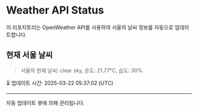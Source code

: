 
# Weather API Status

이 리포지토리는 OpenWeather API를 사용하여 서울의 날씨 정보를 자동으로 업데이트합니다.

## 현재 서울 날씨
> 서울의 현재 날씨: clear sky, 온도: 21.77°C, 습도: 30%

⏳ 업데이트 시간: 2025-03-22 05:37:02 (UTC)

---
자동 업데이트 봇에 의해 관리됩니다.
